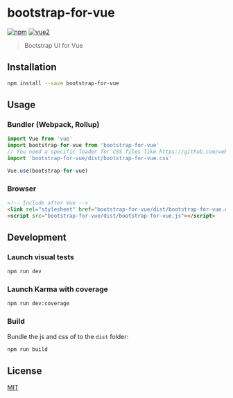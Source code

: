 # bootstrap-for-vue

[![npm](https://img.shields.io/npm/v/bootstrap-for-vue.svg)](https://www.npmjs.com/package/bootstrap-for-vue) [![vue2](https://img.shields.io/badge/vue-2.x-brightgreen.svg)](https://vuejs.org/)

> Bootstrap UI for Vue

## Installation

```bash
npm install --save bootstrap-for-vue
```

## Usage

### Bundler (Webpack, Rollup)

```js
import Vue from 'vue'
import bootstrap-for-vue from 'bootstrap-for-vue'
// You need a specific loader for CSS files like https://github.com/webpack/css-loader
import 'bootstrap-for-vue/dist/bootstrap-for-vue.css'

Vue.use(bootstrap-for-vue)
```

### Browser

```html
<!-- Include after Vue -->
<link rel="stylesheet" href="bootstrap-for-vue/dist/bootstrap-for-vue.css"></link>
<script src="bootstrap-for-vue/dist/bootstrap-for-vue.js"></script>
```

## Development

### Launch visual tests

```bash
npm run dev
```

### Launch Karma with coverage

```bash
npm run dev:coverage
```

### Build

Bundle the js and css of to the `dist` folder:

```bash
npm run build
```

## License

[MIT](http://opensource.org/licenses/MIT)
